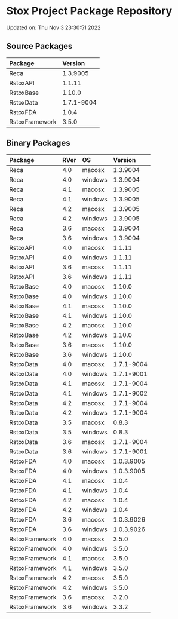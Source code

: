 # Stox Project Package Repository


Updated on: Thu Nov  3 23:30:51 2022
## Source Packages

|Package        |Version    |
|:--------------|:----------|
|Reca           |1.3.9005   |
|RstoxAPI       |1.1.11     |
|RstoxBase      |1.10.0     |
|RstoxData      |1.7.1-9004 |
|RstoxFDA       |1.0.4      |
|RstoxFramework |3.5.0      |

## Binary Packages

|Package        |RVer |OS      |Version    |
|:--------------|:----|:-------|:----------|
|Reca           |4.0  |macosx  |1.3.9004   |
|Reca           |4.0  |windows |1.3.9004   |
|Reca           |4.1  |macosx  |1.3.9005   |
|Reca           |4.1  |windows |1.3.9005   |
|Reca           |4.2  |macosx  |1.3.9005   |
|Reca           |4.2  |windows |1.3.9005   |
|Reca           |3.6  |macosx  |1.3.9004   |
|Reca           |3.6  |windows |1.3.9004   |
|RstoxAPI       |4.0  |macosx  |1.1.11     |
|RstoxAPI       |4.0  |windows |1.1.11     |
|RstoxAPI       |3.6  |macosx  |1.1.11     |
|RstoxAPI       |3.6  |windows |1.1.11     |
|RstoxBase      |4.0  |macosx  |1.10.0     |
|RstoxBase      |4.0  |windows |1.10.0     |
|RstoxBase      |4.1  |macosx  |1.10.0     |
|RstoxBase      |4.1  |windows |1.10.0     |
|RstoxBase      |4.2  |macosx  |1.10.0     |
|RstoxBase      |4.2  |windows |1.10.0     |
|RstoxBase      |3.6  |macosx  |1.10.0     |
|RstoxBase      |3.6  |windows |1.10.0     |
|RstoxData      |4.0  |macosx  |1.7.1-9004 |
|RstoxData      |4.0  |windows |1.7.1-9001 |
|RstoxData      |4.1  |macosx  |1.7.1-9004 |
|RstoxData      |4.1  |windows |1.7.1-9002 |
|RstoxData      |4.2  |macosx  |1.7.1-9004 |
|RstoxData      |4.2  |windows |1.7.1-9004 |
|RstoxData      |3.5  |macosx  |0.8.3      |
|RstoxData      |3.5  |windows |0.8.3      |
|RstoxData      |3.6  |macosx  |1.7.1-9004 |
|RstoxData      |3.6  |windows |1.7.1-9001 |
|RstoxFDA       |4.0  |macosx  |1.0.3.9005 |
|RstoxFDA       |4.0  |windows |1.0.3.9005 |
|RstoxFDA       |4.1  |macosx  |1.0.4      |
|RstoxFDA       |4.1  |windows |1.0.4      |
|RstoxFDA       |4.2  |macosx  |1.0.4      |
|RstoxFDA       |4.2  |windows |1.0.4      |
|RstoxFDA       |3.6  |macosx  |1.0.3.9026 |
|RstoxFDA       |3.6  |windows |1.0.3.9026 |
|RstoxFramework |4.0  |macosx  |3.5.0      |
|RstoxFramework |4.0  |windows |3.5.0      |
|RstoxFramework |4.1  |macosx  |3.5.0      |
|RstoxFramework |4.1  |windows |3.5.0      |
|RstoxFramework |4.2  |macosx  |3.5.0      |
|RstoxFramework |4.2  |windows |3.5.0      |
|RstoxFramework |3.6  |macosx  |3.2.0      |
|RstoxFramework |3.6  |windows |3.3.2      |
